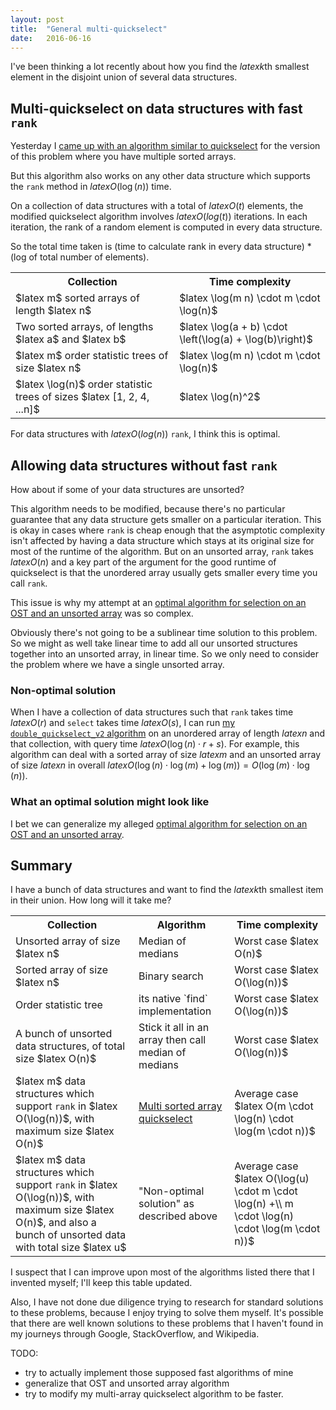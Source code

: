 ```yaml
---
layout: post
title:  "General multi-quickselect"
date:   2016-06-16
---
```


I've been thinking a lot recently about how you find the $latex k$th smallest element in the disjoint union of several data structures.

## Multi-quickselect on data structures with fast `rank`

Yesterday I [came up with an algorithm similar to quickselect](/2016/06/15/multi-sorted-array-quickselect) for the version of this problem where you have multiple sorted arrays.

But this algorithm also works on any other data structure which supports the `rank` method in $latex O(\log(n))$ time.

On a collection of data structures with a total of $latex O(t)$ elements, the modified quickselect algorithm involves $latex O(log(t))$ iterations. In each iteration, the rank of a random element is computed in every data structure.

So the total time taken is (time to calculate rank in every data structure) * (log of total number of elements).

<table class="table">
  <tr>
    <th>Collection</th>
    <th>Time complexity</th>
  </tr>
  <tr>
    <td>$latex m$ sorted arrays of length $latex n$</td>
    <td>$latex \log(m n) \cdot m \cdot \log(n)$</td>
  </tr>
  <tr>
    <td>Two sorted arrays, of lengths $latex a$ and $latex b$</td>
    <td>$latex \log(a + b) \cdot \left(\log(a) + \log(b)\right)$</td>
  </tr>
  <tr>
    <td>$latex m$ order statistic trees of size $latex n$</td>
    <td>$latex \log(m n) \cdot m \cdot \log(n)$</td>
  </tr>
  <tr>
    <td>$latex \log(n)$ order statistic trees of sizes $latex [1, 2, 4, ...n]$</td>
    <td>$latex \log(n)^2$</td>
  </tr>
</table>

For data structures with $latex O(log(n))$ `rank`, I think this is optimal.

## Allowing data structures without fast `rank`

How about if some of your data structures are unsorted?

This algorithm needs to be modified, because there's no particular guarantee that any data structure gets smaller on a particular iteration. This is okay in cases where `rank` is cheap enough that the asymptotic complexity isn't affected by having a data structure which stays at its original size for most of the runtime of the algorithm. But on an unsorted array, `rank` takes $latex O(n)$ and a key part of the argument for the good runtime of quickselect is that the unordered array usually gets smaller every time you call `rank`.

This issue is why my attempt at an [optimal algorithm for selection on an OST and an unsorted array](/2016/06/12/quickselect-lemma.html) was so complex.

Obviously there's not going to be a sublinear time solution to this problem. So we might as well take linear time to add all our unsorted structures together into an unsorted array, in linear time. So we only need to consider the problem where we have a single unsorted array.

### Non-optimal solution

When I have a collection of data structures such that `rank` takes time $latex O(r)$ and `select` takes time $latex O(s)$, I can run [my `double_quickselect_v2` algorithm](/2016/06/12/quickselect-lemma.html) on an unordered array of length $latex n$ and that collection, with query time $latex O(\log(n) \cdot r + s)$. For example, this algorithm can deal with a sorted array of size $latex m$ and an unsorted array of size $latex n$ in overall $latex O(\log(n) \cdot \log(m) + \log(m)) = O(\log(m)\cdot\log(n))$.

### What an optimal solution might look like

I bet we can generalize my alleged [optimal algorithm for selection on an OST and an unsorted array](/2016/06/12/quickselect-lemma.html).

## Summary

I have a bunch of data structures and want to find the $latex k$th smallest item in their union. How long will it take me?

<table class="table">
  <tr>
    <th>Collection</th>
    <th>Algorithm</th>
    <th>Time complexity</th>
  </tr>
  <tr>
    <td>Unsorted array of size $latex n$</td>
    <td>Median of medians</td>
    <td>Worst case $latex O(n)$</td>
  </tr>
  <tr>
    <td>Sorted array of size $latex n$</td>
    <td>Binary search</td>
    <td>Worst case $latex O(\log(n))$</td>
  </tr>
  <tr>
    <td>Order statistic tree</td>
    <td>its native `find` implementation</td>
    <td>Worst case $latex O(\log(n))$</td>
  </tr>
  <tr>
    <td>A bunch of unsorted data structures, of total size $latex O(n)$</td>
    <td>Stick it all in an array then call median of medians</td>
    <td>Worst case $latex O(\log(n))$</td>
  </tr>
  <tr>
    <td>$latex m$ data structures which support <code>rank</code> in $latex O(\log(n))$, with maximum size $latex O(n)$</td>
    <td><a href="/2016/06/15/multi-sorted-array-quickselect.html">Multi sorted array quickselect</a></td>
    <td>Average case $latex O(m \cdot \log(n) \cdot \log(m \cdot n))$</td>
  </tr>
  <tr>
    <td>$latex m$ data structures which support <code>rank</code> in $latex O(\log(n))$, with maximum size $latex O(n)$, and also a bunch of unsorted data with total size $latex u$</td>
    <td>"Non-optimal solution" as described above</td>
    <td>Average case $latex O(\log(u) \cdot m \cdot \log(n) +\\ m \cdot \log(n) \cdot \log(m \cdot n))$</td>
  </tr>
</table>

I suspect that I can improve upon most of the algorithms listed there that I invented myself; I'll keep this table updated.

Also, I have not done due diligence trying to research for standard solutions to these problems, because I enjoy trying to solve them myself. It's possible that there are well known solutions to these problems that I haven't found in my journeys through Google, StackOverflow, and Wikipedia.

TODO:

- try to actually implement those supposed fast algorithms of mine
- generalize that OST and unsorted array algorithm
- try to modify my multi-array quickselect algorithm to be faster.
